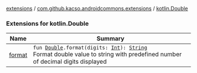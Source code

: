 [extensions](../../index.md) / [com.github.kacso.androidcommons.extensions](../index.md) / [kotlin.Double](./index.md)

### Extensions for kotlin.Double

| Name | Summary |
|---|---|
| [format](format.md) | `fun `[`Double`](https://kotlinlang.org/api/latest/jvm/stdlib/kotlin/-double/index.html)`.format(digits: `[`Int`](https://kotlinlang.org/api/latest/jvm/stdlib/kotlin/-int/index.html)`): `[`String`](https://kotlinlang.org/api/latest/jvm/stdlib/kotlin/-string/index.html)<br>Format double value to string with predefined number of decimal digits displayed |
